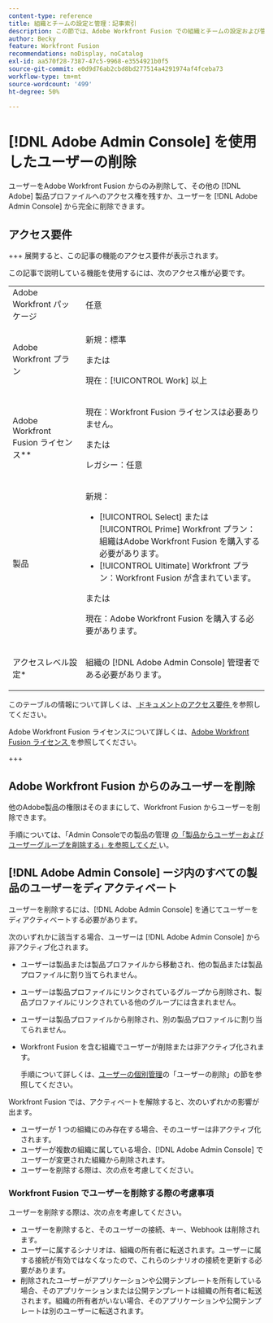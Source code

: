 ```yaml
---
content-type: reference
title: 組織とチームの設定と管理：記事索引
description: この節では、Adobe Workfront Fusion での組織とチームの設定および管理に関する記事を紹介します。
author: Becky
feature: Workfront Fusion
recommendations: noDisplay, noCatalog
exl-id: aa570f28-7387-47c5-9968-e3554921b0f5
source-git-commit: e0d9d76ab2cbd8bd277514a4291974af4fceba73
workflow-type: tm+mt
source-wordcount: '499'
ht-degree: 50%

---
```


# [!DNL Adobe Admin Console] を使用したユーザーの削除

ユーザーをAdobe Workfront Fusion からのみ削除して、その他の [!DNL Adobe] 製品プロファイルへのアクセス権を残すか、ユーザーを [!DNL Adobe Admin Console] から完全に削除できます。

## アクセス要件

+++ 展開すると、この記事の機能のアクセス要件が表示されます。

この記事で説明している機能を使用するには、次のアクセス権が必要です。

<table style="table-layout:auto">
 <col> 
 <col> 
 <tbody> 
  <tr> 
   <td role="rowheader">Adobe Workfront パッケージ</td> 
   <td> <p>任意</p> </td> 
  </tr> 
  <tr data-mc-conditions=""> 
   <td role="rowheader">Adobe Workfront プラン</td> 
   <td> <p>新規：標準</p><p>または</p><p>現在：[!UICONTROL Work] 以上</p> </td> 
  </tr> 
  <tr> 
   <td role="rowheader">Adobe Workfront Fusion ライセンス**</td> 
   <td>
   <p>現在：Workfront Fusion ライセンスは必要ありません。</p>
   <p>または</p>
   <p>レガシー：任意 </p>
   </td> 
  </tr> 
  <tr> 
   <td role="rowheader">製品</td> 
   <td>
   <p>新規：</p> <ul><li>[!UICONTROL Select] または [!UICONTROL Prime] Workfront プラン：組織はAdobe Workfront Fusion を購入する必要があります。</li><li>[!UICONTROL Ultimate] Workfront プラン：Workfront Fusion が含まれています。</li></ul>
   <p>または</p>
   <p>現在：Adobe Workfront Fusion を購入する必要があります。</p>
   </td> 
  </tr>
  <tr data-mc-conditions=""> 
   <td role="rowheader">アクセスレベル設定*</td> 
   <td> 
     <p>組織の [!DNL Adobe Admin Console] 管理者である必要があります。</p>
   </td> 
  </tr> 
 </tbody> 
</table>

このテーブルの情報について詳しくは、[ ドキュメントのアクセス要件 ](/help/workfront-fusion/references/licenses-and-roles/access-level-requirements-in-documentation.md) を参照してください。

Adobe Workfront Fusion ライセンスについて詳しくは、[Adobe Workfront Fusion ライセンス ](/help/workfront-fusion/set-up-and-manage-workfront-fusion/licensing-operations-overview/license-automation-vs-integration.md) を参照してください。

+++

## Adobe Workfront Fusion からのみユーザーを削除

他のAdobe製品の権限はそのままにして、Workfront Fusion からユーザーを削除できます。

手順については、「Admin Consoleでの製品の管理 [ の「製品からユーザーおよびユーザーグループを削除する」を参照してくだ ](https://helpx.adobe.com/jp/enterprise/using/manage-products.html) い。

## [!DNL Adobe Admin Console] ージ内のすべての製品のユーザーをディアクティベート

ユーザーを削除するには、[!DNL Adobe Admin Console] を通じてユーザーをディアクティベートする必要があります。

次のいずれかに該当する場合、ユーザーは [!DNL Adobe Admin Console] から非アクティブ化されます。

* ユーザーは製品または製品プロファイルから移動され、他の製品または製品プロファイルに割り当てられません。
* ユーザーは製品プロファイルにリンクされているグループから削除され、製品プロファイルにリンクされている他のグループには含まれません。
* ユーザーは製品プロファイルから削除され、別の製品プロファイルに割り当てられません。
* Workfront Fusion を含む組織でユーザーが削除または非アクティブ化されます。

  手順について詳しくは、[ユーザーの個別管理](https://helpx.adobe.com/jp/enterprise/using/manage-users-individually.html)の「ユーザーの削除」の節を参照してください。

Workfront Fusion では、アクティベートを解除すると、次のいずれかの影響が出ます。

* ユーザーが 1 つの組織にのみ存在する場合、そのユーザーは非アクティブ化されます。
* ユーザーが複数の組織に属している場合、[!DNL Adobe Admin Console] でユーザーが変更された組織から削除されます。
* ユーザーを削除する際は、次の点を考慮してください。

### Workfront Fusion でユーザーを削除する際の考慮事項

ユーザーを削除する際は、次の点を考慮してください。

* ユーザーを削除すると、そのユーザーの接続、キー、Webhook は削除されます。
* ユーザーに属するシナリオは、組織の所有者に転送されます。ユーザーに属する接続が有効ではなくなったので、これらのシナリオの接続を更新する必要があります。
* 削除されたユーザーがアプリケーションや公開テンプレートを所有している場合、そのアプリケーションまたは公開テンプレートは組織の所有者に転送されます。組織の所有者がいない場合、そのアプリケーションや公開テンプレートは別のユーザーに転送されます。
